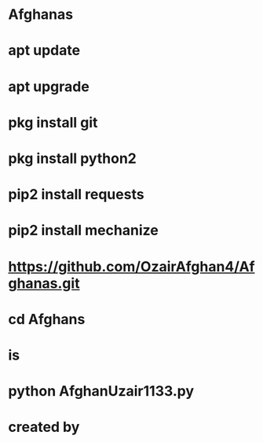 # Afghanas
# apt update 
# apt upgrade
# pkg install git
# pkg install python2
# pip2 install requests 
# pip2 install mechanize
#  https://github.com/OzairAfghan4/Afghanas.git
#  cd Afghans
#  is
#  python AfghanUzair1133.py
#  created by 
